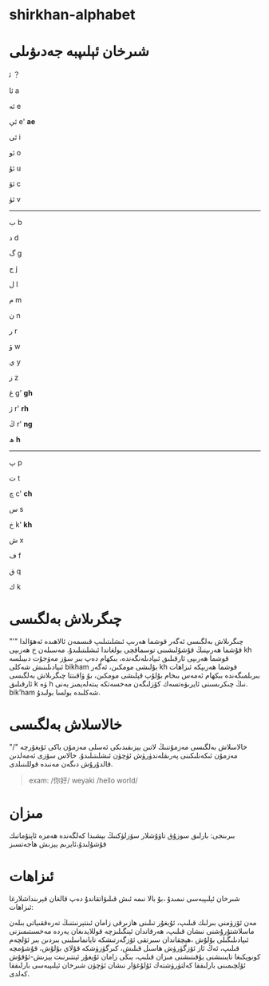 # shirkhan-alphabet

# شىرخان ئېلىپبە جەدىۋىلى

ئ‍ ？

ئا a

ئە e

ئې e' **ae**

ئى i

ئو o

ئۇ u

ئۆ c

ئۈ v

---

ب b

د d

گ g

ج j

ل l

م m

ن n

ر r

ۋ w

ي y

ز z

غ g' **gh**

ژ r' **rh**

ڭ r' **ng**

ھ **h**

---

پ p

ت t

چ c' **ch**

س s

خ k' **kh**

ش x

ف f

ق q

ك k
# چىگرىلاش بەلگىسى 
"'"
 چىگرىلاش بەلگىسى ئەگەر قوشما ھەرىپ ئىشلىتىلىپ قىسمەن ئالاھىدە ئەھۋالدا قۇشما ھەرىپنىڭ قۇشۇلىشىنى توسماقچى بولغاندا ئىشلىتىلىدۇ. مەسىلەن خ ھەرىپى kh قوشما ھەرىپى ئارقىلىق ئىپادىلەنگەندە، بىكھام دەپ بىر سۆز مەۋجۇت دىيىلسە ئىپادىلىنىش شەكلى bikham بۇلىشى مومكىن، ئەگەر kh قوشما ھەرىپكە ئىزاھات بىرىلمىگەندە بىكھام ئەمەس بىخام بۇلۇپ قېلىشى مومكىن، بۇ ۋاقىتتا چىگرىلاش بەلگىسى ئارقىلىق k ۋە h نىڭ چىكرىسىنى ئايرىۋەتسەك كۆزلىگەن مەخسەتكە يىتەلەيمىز يەنى. bik’ham	 شەكلىدە بولسا بولىدۇ.

# خالاسلاش بەلگىسى

"/" 
 خالاسلاش بەلگىسى مەزمۇننىڭ لاتىن يېزىقىدىكى ئەسلى مەزمۇن ياكى ئ‍ۇيغۇرچە مەزمۇن ئىكەنلىكىنى پەرىقلەندۈرۈش ئۈچۈن ئىشلىتىلىدۇ. خالاس سۆزى ئەمەلدىن قالدۇرۇش دىگەن مەنىدە قوللىنىلدى.

> exam: /你好/ weyaki /hello world/

# مىزان

بىرىنجى: بارلىق سوزۇق تاۋۇشلار سۆزلۈكنىڭ بېشىدا كەلگەندە ھەمزە ئاپتۇماتىك قۇشۇلىدۇ،ئايرىم يېزىش ھاجەتسىز


# ئىزاھات

شىرخان ئېلىپبەسى نىمىدۇ ،بۇ بالا نىمە ئىش قىلىۋاتقاندۇ دەپ قالغان قېرىنداشلارغا ئىزاھات:

مەن ئۆزۈمنى بىرلىك قىلىپ، ئۇيغۇر تىلىنى ھازىرقى زامان ئىنتېرنىتنىڭ تەرەققىياتى بىلەن ماسلاشتۇرۇشنى نىشان قىلىپ، ھەرقاندان ئېنگىلىزچە قوللايدىغان يەردە مەخسىتىمىزنى ئىپادىلىگىلى بۇلۇش ،ھېچقاندان سىرتقى ئۆزگەرتىشكە تايانماسلىنى بىردىن بىر ئ‍ۆلچەم قىلىپ، ئەڭ ئاز ئۆزگۈرۈش ھاسىل قىلىش، كىرگۈزۈشكە قۇلاي بۇلۇش، قۇشۇمچە كونوپكىغا تايىنىشنى يۇقىتىشنى مىزان قىلىپ، يىڭى زامان ئۇيغۇر ئېنتىرنىت يېزىش-ئۇقۇش ئ‍ۆلچىمىنى بارلىققا كەلتۈرۈشتەك ئۇلۇغۋار نىشان ئۈچۈن شىرخان ئېلىپبەسى بارلىققا كەلدى.
